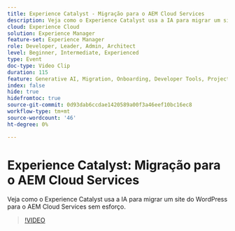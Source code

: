 ```yaml
---
title: Experience Catalyst - Migração para o AEM Cloud Services
description: Veja como o Experience Catalyst usa a IA para migrar um site do WordPress para o AEM Cloud Services sem esforço.
cloud: Experience Cloud
solution: Experience Manager
feature-set: Experience Manager
role: Developer, Leader, Admin, Architect
level: Beginner, Intermediate, Experienced
type: Event
doc-type: Video Clip
duration: 115
feature: Generative AI, Migration, Onboarding, Developer Tools, Projects
index: false
hide: true
hidefromtoc: true
source-git-commit: 0d93dab6ccdae1420589a00f3a46eef10bc16ec8
workflow-type: tm+mt
source-wordcount: '46'
ht-degree: 0%

---
```



# Experience Catalyst: Migração para o AEM Cloud Services

Veja como o Experience Catalyst usa a IA para migrar um site do WordPress para o AEM Cloud Services sem esforço.

>[!VIDEO](https://video.tv.adobe.com/v/3461981/?learn=on&enablevpops&captions=por_br)
